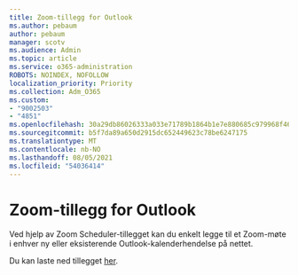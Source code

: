 ```yaml
---
title: Zoom-tillegg for Outlook
ms.author: pebaum
author: pebaum
manager: scotv
ms.audience: Admin
ms.topic: article
ms.service: o365-administration
ROBOTS: NOINDEX, NOFOLLOW
localization_priority: Priority
ms.collection: Adm_O365
ms.custom:
- "9002503"
- "4851"
ms.openlocfilehash: 30a29db86026333a033e71789b1864b1e7e880685c979968f467ef26f7fdc485
ms.sourcegitcommit: b5f7da89a650d2915dc652449623c78be6247175
ms.translationtype: MT
ms.contentlocale: nb-NO
ms.lasthandoff: 08/05/2021
ms.locfileid: "54036414"
---
```

# <a name="zoom-add-in-for-outlook"></a>Zoom-tillegg for Outlook

Ved hjelp av Zoom Scheduler-tillegget kan du enkelt legge til et Zoom-møte i enhver ny eller eksisterende Outlook-kalenderhendelse på nettet.

Du kan laste ned tillegget [her](https://go.microsoft.com/fwlink/?linkid=2126413).
 